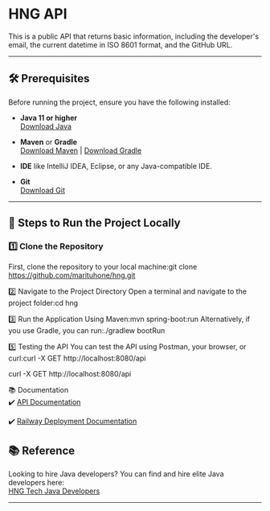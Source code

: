 # HNG API

This is a public API that returns basic information, including the developer's email, the current datetime in ISO 8601 format, and the GitHub URL.

---

## 🛠️ Prerequisites

Before running the project, ensure you have the following installed:

- **Java 11 or higher**  
  [Download Java](https://adoptium.net/)

- **Maven** or **Gradle**  
  [Download Maven](https://maven.apache.org/download.cgi) | [Download Gradle](https://gradle.org/install/)

- **IDE** like IntelliJ IDEA, Eclipse, or any Java-compatible IDE.

- **Git**  
  [Download Git](https://git-scm.com/)

---

## 🚀 Steps to Run the Project Locally

### 1️⃣ Clone the Repository

First, clone the repository to your local machine:git clone https://github.com/marituhone/hng.git

2️⃣ Navigate to the Project Directory
Open a terminal and navigate to the project folder:cd hng

3️⃣ Run the Application
Using Maven:mvn spring-boot:run
Alternatively, if you use Gradle, you can run:./gradlew bootRun

5️⃣ Testing the API
You can test the API using Postman, your browser, or curl:curl -X GET http://localhost:8080/api

curl -X GET http://localhost:8080/api

📚 Documentation  
✔️ [API Documentation](https://documenter.getpostman.com/view/26493465/2sAYX2PQ38) 

✔️ [Railway Deployment Documentation](https://docs.railway.com/guides/deploy)


## 📚 Reference

Looking to hire Java developers? You can find and hire elite Java developers here:  
[HNG Tech Java Developers](https://hng.tech/hire/java-developers)

---

